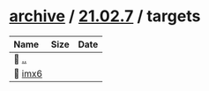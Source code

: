 ---
---

# [archive](/archive/) / [21.02.7](/archive/21.02.7/) / targets


| Name | Size | Date |
|:---|---:|---|
| 📁 [..](../) | | |
| 📁 [imx6](imx6) | | |

